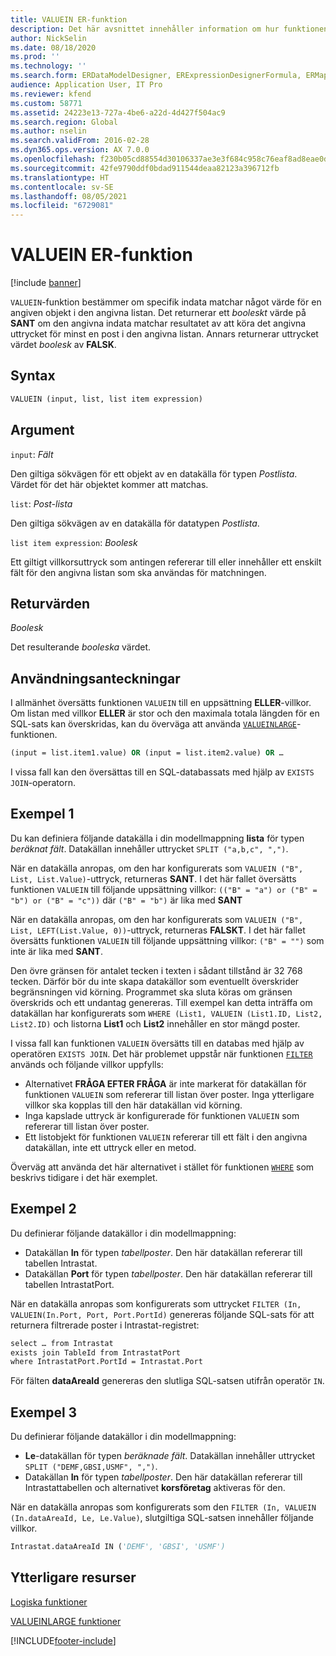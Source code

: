 ```yaml
---
title: VALUEIN ER-funktion
description: Det här avsnittet innehåller information om hur funktionen VALUEIN elektronisk rapportering (ER) används.
author: NickSelin
ms.date: 08/18/2020
ms.prod: ''
ms.technology: ''
ms.search.form: ERDataModelDesigner, ERExpressionDesignerFormula, ERMappedFormatDesigner, ERModelMappingDesigner
audience: Application User, IT Pro
ms.reviewer: kfend
ms.custom: 58771
ms.assetid: 24223e13-727a-4be6-a22d-4d427f504ac9
ms.search.region: Global
ms.author: nselin
ms.search.validFrom: 2016-02-28
ms.dyn365.ops.version: AX 7.0.0
ms.openlocfilehash: f230b05cd88554d30106337ae3e3f684c958c76eaf8ad8eae0dceda53f0b6862
ms.sourcegitcommit: 42fe9790ddf0bdad911544deaa82123a396712fb
ms.translationtype: HT
ms.contentlocale: sv-SE
ms.lasthandoff: 08/05/2021
ms.locfileid: "6729081"
---
```

# <a name="valuein-er-function"></a>VALUEIN ER-funktion

[!include [banner](../includes/banner.md)]

`VALUEIN`-funktion bestämmer om specifik indata matchar något värde för en angiven objekt i den angivna listan. Det returnerar ett *booleskt* värde på **SANT** om den angivna indata matchar resultatet av att köra det angivna uttrycket för minst en post i den angivna listan. Annars returnerar uttrycket värdet *boolesk* av **FALSK**.

## <a name="syntax"></a>Syntax

```vb
VALUEIN (input, list, list item expression)
```

## <a name="arguments"></a>Argument

`input`: *Fält*

Den giltiga sökvägen för ett objekt av en datakälla för typen *Postlista*. Värdet för det här objektet kommer att matchas.

`list`: *Post-lista*

Den giltiga sökvägen av en datakälla för datatypen *Postlista*.

`list item expression`: *Boolesk*

Ett giltigt villkorsuttryck som antingen refererar till eller innehåller ett enskilt fält för den angivna listan som ska användas för matchningen.

## <a name="return-values"></a>Returvärden

*Boolesk*

Det resulterande *booleska* värdet.

## <a name="usage-notes"></a>Användningsanteckningar

I allmänhet översätts funktionen `VALUEIN` till en uppsättning **ELLER**-villkor. Om listan med villkor **ELLER** är stor och den maximala totala längden för en SQL-sats kan överskridas, kan du överväga att använda [`VALUEINLARGE`](er-functions-logical-valueinlarge.md)-funktionen.

```vb
(input = list.item1.value) OR (input = list.item2.value) OR …
```

I vissa fall kan den översättas till en SQL-databassats med hjälp av `EXISTS JOIN`-operatorn.

## <a name="example-1"></a>Exempel 1

Du kan definiera följande datakälla i din modellmappning **lista** för typen *beräknat fält*. Datakällan innehåller uttrycket `SPLIT ("a,b,c", ",")`.

När en datakälla anropas, om den har konfigurerats som `VALUEIN ("B", List, List.Value)`-uttryck, returneras **SANT**. I det här fallet översätts funktionen `VALUEIN` till följande uppsättning villkor: `(("B" = "a") or ("B" = "b") or ("B" = "c"))` där `("B" = "b")` är lika med **SANT**

När en datakälla anropas, om den har konfigurerats som `VALUEIN ("B", List, LEFT(List.Value, 0))`-uttryck, returneras **FALSKT**. I det här fallet översätts funktionen `VALUEIN` till följande uppsättning villkor: `("B" = "")` som inte är lika med **SANT**.

Den övre gränsen för antalet tecken i texten i sådant tillstånd är 32 768 tecken. Därför bör du inte skapa datakällor som eventuellt överskrider begränsningen vid körning. Programmet ska sluta köras om gränsen överskrids och ett undantag genereras. Till exempel kan detta inträffa om datakällan har konfigurerats som `WHERE (List1, VALUEIN (List1.ID, List2, List2.ID)` och listorna **List1** och **List2** innehåller en stor mängd poster.

I vissa fall kan funktionen `VALUEIN` översätts till en databas med hjälp av operatören `EXISTS JOIN`. Det här problemet uppstår när funktionen [`FILTER`](er-functions-list-filter.md) används och följande villkor uppfylls:

- Alternativet **FRÅGA EFTER FRÅGA** är inte markerat för datakällan för funktionen `VALUEIN` som refererar till listan över poster. Inga ytterligare villkor ska kopplas till den här datakällan vid körning.
- Inga kapslade uttryck är konfigurerade för funktionen `VALUEIN` som refererar till listan över poster.
- Ett listobjekt för funktionen `VALUEIN` refererar till ett fält i den angivna datakällan, inte ett uttryck eller en metod.

Överväg att använda det här alternativet i stället för funktionen [`WHERE`](er-functions-list-where.md) som beskrivs tidigare i det här exemplet.

## <a name="example-2"></a>Exempel 2

Du definierar följande datakällor i din modellmappning:

- Datakällan **In** för typen *tabellposter*. Den här datakällan refererar till tabellen Intrastat.
- Datakällan **Port** för typen *tabellposter*. Den här datakällan refererar till tabellen IntrastatPort.

När en datakälla anropas som konfigurerats som uttrycket `FILTER (In, VALUEIN(In.Port, Port, Port.PortId)` genereras följande SQL-sats för att returnera filtrerade poster i Intrastat-registret:

```vb
select … from Intrastat
exists join TableId from IntrastatPort
where IntrastatPort.PortId = Intrastat.Port
```

För fälten **dataAreaId** genereras den slutliga SQL-satsen utifrån operatör `IN`.

## <a name="example-3"></a>Exempel 3

Du definierar följande datakällor i din modellmappning:

- **Le**-datakällan för typen *beräknade fält*. Datakällan innehåller uttrycket `SPLIT ("DEMF,GBSI,USMF", ",")`.
- Datakällan **In** för typen *tabellposter*. Den här datakällan refererar till Intrastattabellen och alternativet **korsföretag** aktiveras för den.

När en datakälla anropas som konfigurerats som den `FILTER (In, VALUEIN (In.dataAreaId, Le, Le.Value)`, slutgiltiga SQL-satsen innehåller följande villkor.

```vb
Intrastat.dataAreaId IN ('DEMF', 'GBSI', 'USMF')
```

## <a name="additional-resources"></a>Ytterligare resurser

[Logiska funktioner](er-functions-category-logical.md)

[VALUEINLARGE funktioner](er-functions-logical-valueinlarge.md)


[!INCLUDE[footer-include](../../../includes/footer-banner.md)]